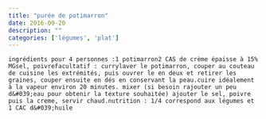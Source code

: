 ```yaml
---
title: "purée de potimarron"
date: 2016-09-20
description: ""
categories: ['légumes', 'plat']
---
```


    ingrédients pour 4 personnes :1 potimarron2 CAS de crème épaisse à 15% MGsel, poivrefacultatif : currylaver le potimarron, couper au couteau de cuisine les extrémités, puis ouvrer le en deux et retirer les graines, couper ensuite en dés en conservant la peau.cuire idéalement à la vapeur environ 20 minutes. mixer (si besoin rajouter un peu d&#039;eau pour obtenir la texture souhaitée) ajouter le sel, poivre puis la creme, servir chaud.nutrition : 1/4 correspond aux légumes et 1 CAC d&#039;huile
  


                          
